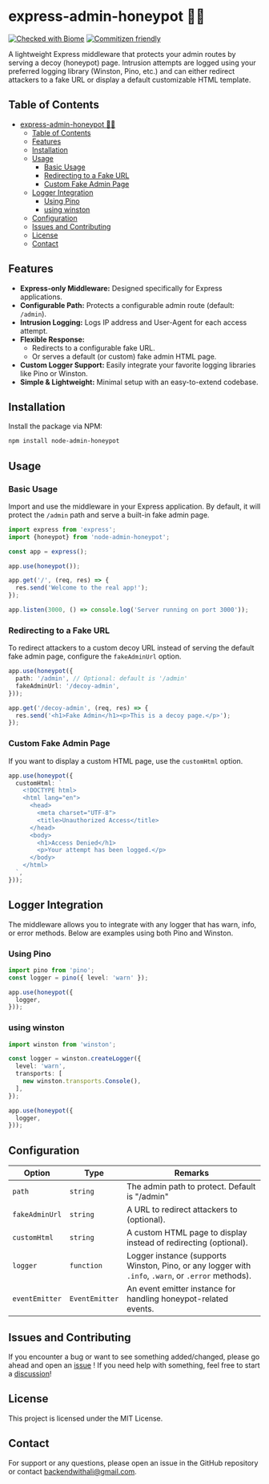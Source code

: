 # express-admin-honeypot 🍯🐝

[![Checked with Biome](https://img.shields.io/badge/Checked_with-Biome-60a5fa?style=flat&logo=biome)](https://biomejs.dev)
[![Commitizen friendly](https://img.shields.io/badge/commitizen-friendly-brightgreen.svg)](http://commitizen.github.io/cz-cli/)

A lightweight Express middleware that protects your admin routes by serving a decoy (honeypot) page. Intrusion attempts are logged using your preferred logging library (Winston, Pino, etc.) and can either redirect attackers to a fake URL or display a default customizable HTML template.

## Table of Contents

- [express-admin-honeypot 🍯🐝](#express-admin-honeypot-)
	- [Table of Contents](#table-of-contents)
	- [Features](#features)
	- [Installation](#installation)
	- [Usage](#usage)
		- [Basic Usage](#basic-usage)
		- [Redirecting to a Fake URL](#redirecting-to-a-fake-url)
		- [Custom Fake Admin Page](#custom-fake-admin-page)
	- [Logger Integration](#logger-integration)
		- [Using Pino](#using-pino)
		- [using winston](#using-winston)
	- [Configuration](#configuration)
	- [Issues and Contributing](#issues-and-contributing)
	- [License](#license)
	- [Contact](#contact)

## Features

- **Express-only Middleware:** Designed specifically for Express applications.
- **Configurable Path:** Protects a configurable admin route (default: `/admin`).
- **Intrusion Logging:** Logs IP address and User-Agent for each access attempt.
- **Flexible Response:**
  - Redirects to a configurable fake URL.
  - Or serves a default (or custom) fake admin HTML page.
- **Custom Logger Support:** Easily integrate your favorite logging libraries like Pino or Winston.
- **Simple & Lightweight:** Minimal setup with an easy-to-extend codebase.

## Installation

Install the package via NPM:

```bash
npm install node-admin-honeypot
```

## Usage

### Basic Usage

Import and use the middleware in your Express application. By default, it will protect the `/admin` path and serve a built-in fake admin page.

```ts
import express from 'express';
import {honeypot} from 'node-admin-honeypot';

const app = express();

app.use(honeypot());

app.get('/', (req, res) => {
  res.send('Welcome to the real app!');
});

app.listen(3000, () => console.log('Server running on port 3000'));
```

### Redirecting to a Fake URL

To redirect attackers to a custom decoy URL instead of serving the default fake admin page, configure the `fakeAdminUrl` option.

```ts
app.use(honeypot({
  path: '/admin', // Optional: default is '/admin'
  fakeAdminUrl: '/decoy-admin',
}));

app.get('/decoy-admin', (req, res) => {
  res.send('<h1>Fake Admin</h1><p>This is a decoy page.</p>');
});
```

### Custom Fake Admin Page

If you want to display a custom HTML page, use the `customHtml` option.

```ts
app.use(honeypot({
  customHtml: `
    <!DOCTYPE html>
    <html lang="en">
      <head>
        <meta charset="UTF-8">
        <title>Unauthorized Access</title>
      </head>
      <body>
        <h1>Access Denied</h1>
        <p>Your attempt has been logged.</p>
      </body>
    </html>
  `,
}));
```

## Logger Integration

The middleware allows you to integrate with any logger that has warn, info, or error methods. Below are examples using both Pino and Winston.

### Using Pino

```ts
import pino from 'pino';
const logger = pino({ level: 'warn' });

app.use(honeypot({
  logger,
}));
```

### using winston

```ts
import winston from 'winston';

const logger = winston.createLogger({
  level: 'warn',
  transports: [
    new winston.transports.Console(),
  ],
});

app.use(honeypot({
  logger,
}));
```

## Configuration

| Option                     | Type                                      | Remarks                                                                                         |
| -------------------------- | ----------------------------------------- | ----------------------------------------------------------------------------------------------- |
| `path`                 | `string`                                  | The admin path to protect. Default is "/admin"                                              |
|  `fakeAdminUrl`                   | `string`                     | A URL to redirect attackers to (optional).                                                                   |
|  `customHtml`                 | `string`          | A custom HTML page to display instead of redirecting (optional).                                                 |
|  `logger`              | `function`                                  | Logger instance (supports Winston, Pino, or any logger with `.info`, `.warn`, or `.error` methods).
|  `eventEmitter`              | `EventEmitter`                                  | An event emitter instance for handling honeypot-related events.

## Issues and Contributing

If you encounter a bug or want to see something added/changed, please go ahead and open an [issue](https://github.com/Silent-Watcher/express-admin-honeypot/issues)
! If you need help with something, feel free to start a [discussion](https://github.com/Silent-Watcher/express-admin-honeypot/discussions/new)!

## License

This project is licensed under the MIT License.

## Contact

For support or any questions, please open an issue in the GitHub repository or contact <backendwithali@gmail.com>.
